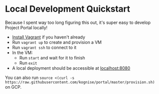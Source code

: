 # Local Development Quickstart

Because I spent way too long figuring this out, it's super easy to develop Project Portal locally!

- [Install Vagrant](https://www.vagrantup.com/downloads.html) if you haven't already
- Run `vagrant up` to create and provision a VM
- Run `vagrant ssh` to connect to it
- In the VM:
  - Run `start` and wait for it to finish
  - Run `exit`
- A local deployment should be accessible at [localhost:8080](http://localhost:8080)

You can also run `source <(curl -s https://raw.githubusercontent.com/kognise/portal/master/provision.sh)` on GCP.
